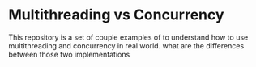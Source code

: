 # Multithreading vs Concurrency

This repository is a set of couple examples of to understand how to use multithreading and concurrency in real world.
what are the differences between those two implementations

